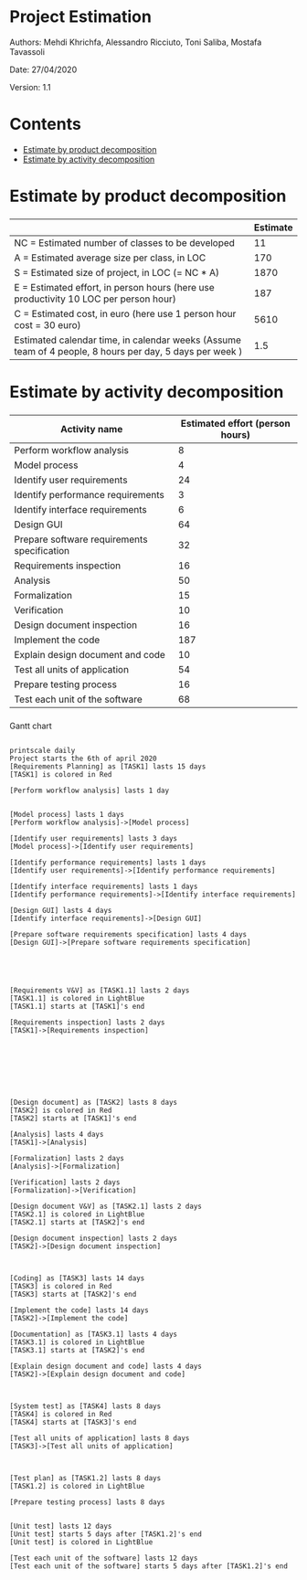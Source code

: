 # Project Estimation  

Authors: Mehdi Khrichfa, Alessandro Ricciuto, Toni Saliba, Mostafa Tavassoli 

Date: 27/04/2020

Version: 1.1

# Contents



- [Estimate by product decomposition](#Estimate-by-product-decomposition)
- [Estimate by activity decomposition](#Estimate-by-activity-decomposition)



# Estimate by product decomposition



### 

|             | Estimate                        |             
| ----------- | ------------------------------- |  
| NC =  Estimated number of classes to be developed   |    11                         |             
|  A = Estimated average size per class, in LOC       |              170              | 
| S = Estimated size of project, in LOC (= NC * A) | 1870|
| E = Estimated effort, in person hours (here use productivity 10 LOC per person hour)  |  187                                    |   
| C = Estimated cost, in euro (here use 1 person hour cost = 30 euro) | 5610 | 
| Estimated calendar time, in calendar weeks (Assume team of 4 people, 8 hours per day, 5 days per week ) |        1.5            |               


# Estimate by activity decomposition



### 

|         Activity name    | Estimated effort (person hours)   |             
| ----------- | ------------------------------- | 
|Perform workflow analysis | 8|
|Model process | 4|
|Identify user requirements | 24|
|Identify performance requirements | 3|
|Identify interface requirements |6|
|Design GUI | 64|
|Prepare software requirements specification | 32|
|Requirements inspection | 16|
|Analysis | 50|
|Formalization| 15|
|Verification | 10|
|Design document inspection |16|
|Implement the code| 187|
|Explain design document and code | 10|
|Test all units of application| 54|
|Prepare testing process | 16|
|Test each unit of the software| 68 |





###
Gantt chart
```plantuml

printscale daily
Project starts the 6th of april 2020
[Requirements Planning] as [TASK1] lasts 15 days
[TASK1] is colored in Red

[Perform workflow analysis] lasts 1 day


[Model process] lasts 1 days
[Perform workflow analysis]->[Model process]

[Identify user requirements] lasts 3 days
[Model process]->[Identify user requirements]

[Identify performance requirements] lasts 1 days
[Identify user requirements]->[Identify performance requirements]

[Identify interface requirements] lasts 1 days
[Identify performance requirements]->[Identify interface requirements]

[Design GUI] lasts 4 days
[Identify interface requirements]->[Design GUI]

[Prepare software requirements specification] lasts 4 days
[Design GUI]->[Prepare software requirements specification]





[Requirements V&V] as [TASK1.1] lasts 2 days
[TASK1.1] is colored in LightBlue
[TASK1.1] starts at [TASK1]'s end

[Requirements inspection] lasts 2 days
[TASK1]->[Requirements inspection]








[Design document] as [TASK2] lasts 8 days
[TASK2] is colored in Red
[TASK2] starts at [TASK1]'s end

[Analysis] lasts 4 days
[TASK1]->[Analysis]

[Formalization] lasts 2 days
[Analysis]->[Formalization]

[Verification] lasts 2 days
[Formalization]->[Verification]

[Design document V&V] as [TASK2.1] lasts 2 days
[TASK2.1] is colored in LightBlue
[TASK2.1] starts at [TASK2]'s end

[Design document inspection] lasts 2 days
[TASK2]->[Design document inspection]



[Coding] as [TASK3] lasts 14 days
[TASK3] is colored in Red
[TASK3] starts at [TASK2]'s end

[Implement the code] lasts 14 days
[TASK2]->[Implement the code]

[Documentation] as [TASK3.1] lasts 4 days
[TASK3.1] is colored in LightBlue
[TASK3.1] starts at [TASK2]'s end

[Explain design document and code] lasts 4 days
[TASK2]->[Explain design document and code]



[System test] as [TASK4] lasts 8 days
[TASK4] is colored in Red
[TASK4] starts at [TASK3]'s end

[Test all units of application] lasts 8 days
[TASK3]->[Test all units of application]



[Test plan] as [TASK1.2] lasts 8 days
[TASK1.2] is colored in LightBlue

[Prepare testing process] lasts 8 days


[Unit test] lasts 12 days
[Unit test] starts 5 days after [TASK1.2]'s end 
[Unit test] is colored in LightBlue

[Test each unit of the software] lasts 12 days
[Test each unit of the software] starts 5 days after [TASK1.2]'s end 



```
